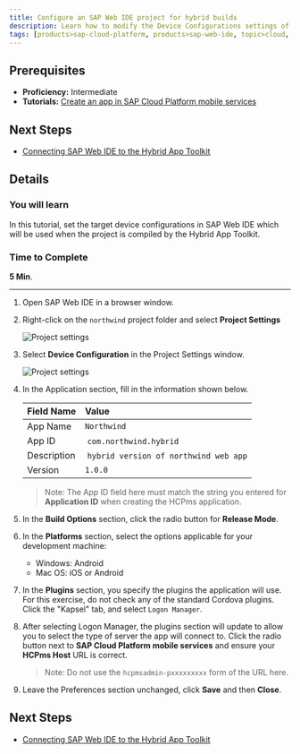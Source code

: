 ```yaml
---
title: Configure an SAP Web IDE project for hybrid builds
description: Learn how to modify the Device Configurations settings of a mobile web project for a hybrid build
tags: [products>sap-cloud-platform, products>sap-web-ide, topic>cloud, topic>html5, topic>mobile, tutorial>intermediate ]
---
```


## Prerequisites  
 - **Proficiency:** Intermediate
 - **Tutorials:** [Create an app in SAP Cloud Platform mobile services](http://www.sap.com/developer/tutorials/hcpms-create-hybrid-app.html)


## Next Steps
 - [Connecting SAP Web IDE to the Hybrid App Toolkit](http://www.sap.com/developer/tutorials/hcpms-webide-hat-connection.html)

## Details
### You will learn  
In this tutorial, set the target device configurations in SAP Web IDE which will be used when the project is compiled by the Hybrid App Toolkit.

### Time to Complete
**5 Min**.

---

1. Open SAP Web IDE in a browser window.


2. Right-click on the `northwind` project folder and select **Project Settings**

    ![Project settings](https://raw.githubusercontent.com/SAPDocuments/Tutorials/master/tutorials/hcpms-webide-hybrid-config/2.png)

3. Select **Device Configuration** in the Project Settings window.

    ![Project settings](https://raw.githubusercontent.com/SAPDocuments/Tutorials/master/tutorials/hcpms-webide-hybrid-config/3.png)

4. In the Application section, fill in the information shown below.

    Field Name          | Value
    :------------------ | :-------------
    App Name            | `Northwind `
    App ID              | `com.northwind.hybrid`
    Description         | `hybrid version of northwind web app`
    Version             | `1.0.0`

    > Note: The App ID field here must match the string you entered for **Application ID** when creating the HCPms application.


5. In the **Build Options** section, click the radio button for **Release Mode**.

6. In the **Platforms** section, select the options applicable for your development machine:
    - 	Windows: Android
    - 	Mac OS: iOS or Android

7. In the **Plugins** section, you specify the plugins the application will use.  For this exercise, do not check any of the standard Cordova plugins. Click the "Kapsel" tab, and select `Logon Manager`.

8. After selecting Logon Manager, the plugins section will update to allow you to select the type of server the app will connect to. Click the radio button next to **SAP Cloud Platform mobile services** and ensure your **HCPms Host** URL is correct.

    > Note: Do not use the `hcpmsadmin-pxxxxxxxxx` form of the URL here.


8. Leave the Preferences section unchanged, click **Save** and then **Close**.


## Next Steps
 - [Connecting SAP Web IDE to the Hybrid App Toolkit](http://www.sap.com/developer/tutorials/hcpms-webide-hat-connection.html)
